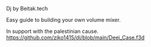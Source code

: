 Dj by Beitak.tech

Easy guide to building your own volume mixer.

In support with the palestinian cause.
https://github.com/ziko1415/dj/blob/main/Deej_Case.f3d
